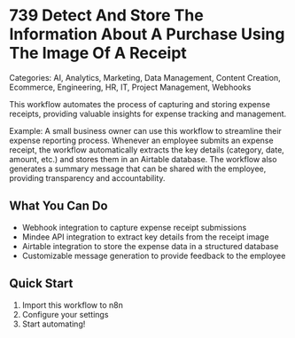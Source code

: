 # 739 Detect And Store The Information About A Purchase Using The Image Of A Receipt

Categories: AI, Analytics, Marketing, Data Management, Content Creation, Ecommerce, Engineering, HR, IT, Project Management, Webhooks

This workflow automates the process of capturing and storing expense receipts, providing valuable insights for expense tracking and management.

Example: A small business owner can use this workflow to streamline their expense reporting process. Whenever an employee submits an expense receipt, the workflow automatically extracts the key details (category, date, amount, etc.) and stores them in an Airtable database. The workflow also generates a summary message that can be shared with the employee, providing transparency and accountability.

## What You Can Do
- Webhook integration to capture expense receipt submissions
- Mindee API integration to extract key details from the receipt image
- Airtable integration to store the expense data in a structured database
- Customizable message generation to provide feedback to the employee

## Quick Start
1. Import this workflow to n8n
2. Configure your settings
3. Start automating!


